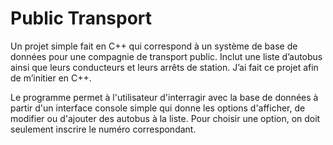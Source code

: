 # Public Transport
 
 Un projet simple fait en C++ qui correspond à un système de base de données pour une compagnie de transport public. Inclut une liste d’autobus ainsi que leurs conducteurs et leurs arrêts de station. J’ai fait ce projet afin de m’initier en C++.

 Le programme permet à l'utilisateur d'interragir avec la base de données à partir d'un interface console simple qui donne les options d'afficher, de modifier ou d'ajouter des autobus à la liste. Pour choisir une option, on doit seulement inscrire le numéro correspondant.
